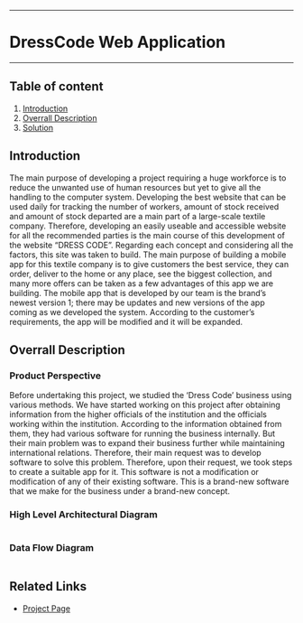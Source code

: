 ___
# DressCode Web Application
___

## Table of content

1. [Introduction](#introduction)
2. [Overrall Description](#overrallDescription)
3. [Solution](#solution)

## Introduction
The main purpose of developing a project requiring a huge workforce is to reduce the unwanted use of human resources but yet to give all the handling to the computer system. Developing the best website that can be used daily for tracking the number of workers, amount of stock received and amount of stock departed are a main part of a large-scale textile company. Therefore, developing an easily useable and accessible website for all the recommended parties is the main course of this development of the website “DRESS CODE”. Regarding each concept and considering all the factors, this site was taken to build. The main purpose of building a mobile app for this textile company is to give customers the best service, they can order, deliver to the home or any place, see the biggest collection, and many more offers can be taken as a few advantages of this app we are building.
The mobile app that is developed by our team is the brand’s newest version 1; there may be updates and new versions of the app coming as we developed the system. According to the customer’s requirements, the app will be modified and it will be expanded.

## Overrall Description

###	Product Perspective
Before undertaking this project, we studied the ‘Dress Code’ business using various methods. We have started working on this project after obtaining information from the higher officials of the institution and the officials working within the institution.  According to the information obtained from them, they had various software for running the business internally. But their main problem was to expand their business further while maintaining international relations. Therefore, their main request was to develop software to solve this problem. Therefore, upon their request, we took steps to create a suitable app for it. This software is not a modification or modification of any of their existing software. This is a brand-new software that we make for the business under a brand-new concept.

### High Level Architectural Diagram
![]()

### Data Flow Diagram
![]()

  ## Related Links
- [Project Page]()
